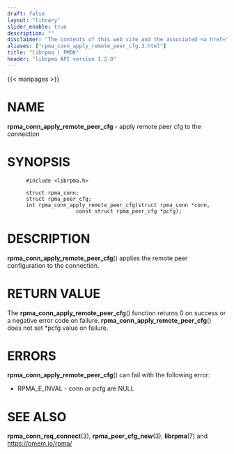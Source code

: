 ```yaml
---
draft: false
layout: "library"
slider_enable: true
description: ""
disclaimer: "The contents of this web site and the associated <a href=\"https://github.com/pmem\">GitHub repositories</a> are BSD-licensed open source."
aliases: ["rpma_conn_apply_remote_peer_cfg.3.html"]
title: "librpma | PMDK"
header: "librpma API version 1.2.0"
---
```

{{< manpages >}}

[comment]: <> (SPDX-License-Identifier: BSD-3-Clause)
[comment]: <> (Copyright 2020-2023, Intel Corporation)

# NAME

**rpma_conn_apply_remote_peer_cfg** - apply remote peer cfg to the
connection

# SYNOPSIS

          #include <librpma.h>

          struct rpma_conn;
          struct rpma_peer_cfg;
          int rpma_conn_apply_remote_peer_cfg(struct rpma_conn *conn,
                          const struct rpma_peer_cfg *pcfg);

# DESCRIPTION

**rpma_conn_apply_remote_peer_cfg**() applies the remote peer
configuration to the connection.

# RETURN VALUE

The **rpma_conn_apply_remote_peer_cfg**() function returns 0 on success
or a negative error code on failure.
**rpma_conn_apply_remote_peer_cfg**() does not set \*pcfg value on
failure.

# ERRORS

**rpma_conn_apply_remote_peer_cfg**() can fail with the following error:

-   RPMA_E\_INVAL - conn or pcfg are NULL

# SEE ALSO

**rpma_conn_req_connect**(3), **rpma_peer_cfg_new**(3), **librpma**(7)
and https://pmem.io/rpma/
